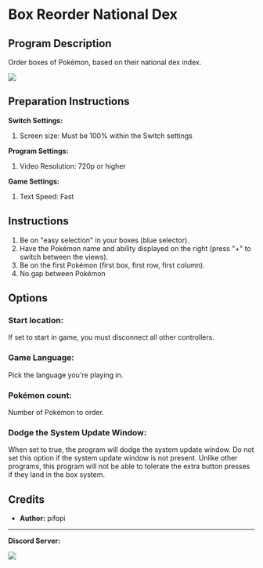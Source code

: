 # Box Reorder National Dex

## Program Description

Order boxes of Pokémon, based on their national dex index.

<img src="../images/BoxReorderNationalDex.png">

## Preparation Instructions

**Switch Settings:**
1. Screen size: Must be 100% within the Switch settings

**Program Settings:**
1. Video Resolution: 720p or higher

**Game Settings:**
1. Text Speed: Fast

## Instructions

1. Be on "easy selection" in your boxes (blue selector).
2. Have the Pokémon name and ability displayed on the right (press "+" to switch between the views).
3. Be on the first Pokémon (first box, first row, first column).
4. No gap between Pokémon

## Options

### Start location:

If set to start in game, you must disconnect all other controllers.

### Game Language:

Pick the language you're playing in.

### Pokémon count:

Number of Pokémon to order.

### Dodge the System Update Window:

When set to true, the program will dodge the system update window. Do not set this option if the system update window is not present. Unlike other programs, this program will not be able to tolerate the extra button presses if they land in the box system.


## Credits

- **Author:** pifopi


<hr>

**Discord Server:** 

[<img src="https://canary.discordapp.com/api/guilds/695809740428673034/widget.png?style=banner2">](https://discord.gg/cQ4gWxN)


